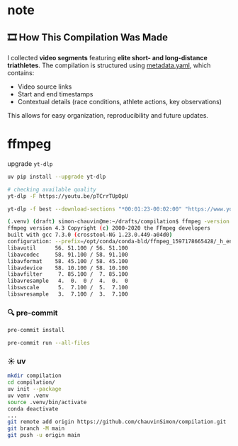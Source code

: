# note

## :film_strip: How This Compilation Was Made

I collected **video segments** featuring **elite short- and long-distance triathletes**.
The compilation is structured using [metadata.yaml](metadata.yaml), which contains:
- Video source links
- Start and end timestamps
- Contextual details (race conditions, athlete actions, key observations)

This allows for easy organization, reproducibility and future updates.

# ffmpeg

upgrade `yt-dlp`
```bash
uv pip install --upgrade yt-dlp
```

```bash
# checking available quality
yt-dlp -F https://youtu.be/pTCrrTUpOpU
```

```bash
yt-dlp -f best --download-sections "*00:01:23-00:02:00" "https://www.youtube.com/watch?v=d2Z0cyUmvr8"
```

```bash
(.venv) (draft) simon-chauvin@me:~/drafts/compilation$ ffmpeg -version
ffmpeg version 4.3 Copyright (c) 2000-2020 the FFmpeg developers
built with gcc 7.3.0 (crosstool-NG 1.23.0.449-a04d0)
configuration: --prefix=/opt/conda/conda-bld/ffmpeg_1597178665428/_h_env_placehold_placehold_placehold_placehold_placehold_placehold_placehold_placehold_placehold_placehold_placehold_placehold_placehold_placehold_placehold_placehold_placehold_placehold_placehold_placehold_placeh --cc=/opt/conda/conda-bld/ffmpeg_1597178665428/_build_env/bin/x86_64-conda_cos6-linux-gnu-cc --disable-doc --disable-openssl --enable-avresample --enable-gnutls --enable-hardcoded-tables --enable-libfreetype --enable-libopenh264 --enable-pic --enable-pthreads --enable-shared --disable-static --enable-version3 --enable-zlib --enable-libmp3lame
libavutil      56. 51.100 / 56. 51.100
libavcodec     58. 91.100 / 58. 91.100
libavformat    58. 45.100 / 58. 45.100
libavdevice    58. 10.100 / 58. 10.100
libavfilter     7. 85.100 /  7. 85.100
libavresample   4.  0.  0 /  4.  0.  0
libswscale      5.  7.100 /  5.  7.100
libswresample   3.  7.100 /  3.  7.100
```


### :mag: pre-commit

```bash
pre-commit install

pre-commit run --all-files
```

### :sunny: uv

```bash
mkdir compilation
cd compilation/
uv init --package
uv venv .venv
source .venv/bin/activate
conda deactivate
...
git remote add origin https://github.com/chauvinSimon/compilation.git
git branch -M main
git push -u origin main
```
